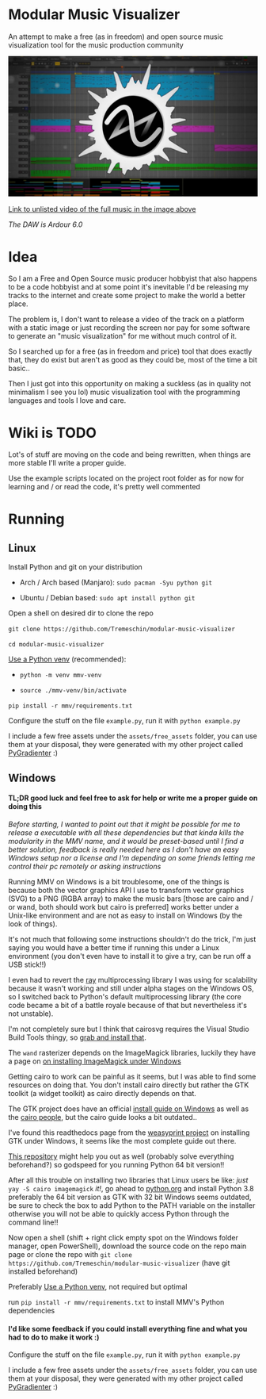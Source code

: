 # Modular Music Visualizer

An attempt to make a free (as in freedom) and open source music visualization tool for the music production community

![Demo image of MMV](repo/demo.jpg)

[Link to unlisted video of the full music in the image above](https://youtu.be/BhpLwaR1Oj8)

_The DAW is Ardour 6.0_

# Idea

So I am a Free and Open Source music producer hobbyist that also happens to be a code hobbyist and at some point it's inevitable I'd be releasing my tracks to the internet and create some project to make the world a better place.

The problem is, I don't want to release a video of the track on a platform with a static image or just recording the screen nor pay for some software to generate an "music visualization" for me without much control of it.

So I searched up for a free (as in freedom and price) tool that does exactly that, they do exist but aren't as good as they could be, most of the time a bit basic..

Then I just got into this opportunity on making a suckless (as in quality not minimalism I see you lol) music visualization tool with the programming languages and tools I love and care.

# Wiki is TODO

Lot's of stuff are moving on the code and being rewritten, when things are more stable I'll write a proper guide.

Use the example scripts located on the project root folder as for now for learning and / or read the code, it's pretty well commented

# Running

## Linux

Install Python and git on your distribution

- Arch / Arch based (Manjaro): `sudo pacman -Syu python git`

- Ubuntu / Debian based: `sudo apt install python git`

Open a shell on desired dir to clone the repo

`git clone https://github.com/Tremeschin/modular-music-visualizer`

`cd modular-music-visualizer`

[Use a Python venv](https://github.com/Tremeschin/dandere2x-tremx/wiki/Python-venvs) (recommended):

- `python -m venv mmv-venv`

- `source ./mmv-venv/bin/activate`

`pip install -r mmv/requirements.txt`

Configure the stuff on the file `example.py`, run it with `python example.py`

I include a few free assets under the `assets/free_assets` folder, you can use them at your disposal, they were generated with my other project called [PyGradienter](https://github.com/Tremeschin/pygradienter) :)

## Windows

#### TL;DR good luck and feel free to ask for help or write me a proper guide on doing this

_Before starting, I wanted to point out that it might be possible for me to release a executable with all these dependencies but that kinda kills the modularity in the MMV name, and it would be preset-based until I find a better solution, feedback is really needed here as I don't have an easy Windows setup nor a license and I'm depending on some friends letting me control their pc remotely or asking instructions_

Running MMV on Windows is a bit troublesome, one of the things is because both the vector graphics API I use to transform vector graphics (SVG) to a PNG (RGBA array) to make the music bars [those are cairo and / or wand, both should work but cairo is preferred] works better under a Unix-like environment and are not as easy to install on Windows (by the look of things).

It's not much that following some instructions shouldn't do the trick, I'm just saying you would have a better time if running this under a Linux environment (you don't even have to install it to give a try, can be run off a USB stick!!)

I even had to revert the [ray](https://github.com/ray-project/ray) multiprocessing library I was using for scalability because it wasn't working and still under alpha stages on the Windows OS, so I switched back to Python's default multiprocessing library (the core code became a bit of a battle royale because of that but nevertheless it's not unstable).

I'm not completely sure but I think that cairosvg requires the Visual Studio Build Tools thingy, so [grab and install that](https://visualstudio.microsoft.com/visual-cpp-build-tools/).

The `wand` rasterizer depends on the ImageMagick libraries, luckily they have a page on [on installing ImageMagick under Windows](http://docs.wand-py.org/en/latest/guide/install.html#install-imagemagick-on-windows)

Getting cairo to work can be painful as it seems, but I was able to find some resources on doing that. You don't install cairo directly but rather the GTK toolkit (a widget toolkit) as cairo directly depends on that.

The GTK project does have an official [install guide on Windows](https://www.gtk.org/docs/installations/windows/) as well as the [cairo people](https://www.cairographics.org/download/), but the cairo guide looks a bit outdated..

I've found this readthedocs page from the [weasyprint project](https://weasyprint.readthedocs.io/en/latest/install.html#windows) on installing GTK under Windows, it seems like the most complete guide out there.

[This repository](https://github.com/tschoonj/GTK-for-Windows-Runtime-Environment-Installer) might help you out as well (probably solve everything beforehand?) so godspeed for you running Python 64 bit version!!

After all this trouble on installing two libraries that Linux users be like: _just_ `yay -S cairo imagemagick` _it!_, go ahead to [python.org](https://www.python.org/) and install Python 3.8 preferably the 64 bit version as GTK with 32 bit Windows seems outdated, be sure to check the box to add Python to the PATH variable on the installer otherwise you will not be able to quickly access Python through the command line!!

Now open a shell (shift + right click empty spot on the Windows folder manager, open PowerShell), download the source code on the repo main page or clone the repo with `git clone https://github.com/Tremeschin/modular-music-visualizer` (have git installed beforehand)

Preferably [Use a Python venv](https://github.com/Tremeschin/dandere2x-tremx/wiki/Python-venvs), not required but optimal

run `pip install -r mmv/requirements.txt` to install MMV's Python dependencies

#### I'd like some feedback if you could install everything fine and what you had to do to make it work :)

Configure the stuff on the file `example.py`, run it with `python example.py`

I include a few free assets under the `assets/free_assets` folder, you can use them at your disposal, they were generated with my other project called [PyGradienter](https://github.com/Tremeschin/pygradienter) :)

